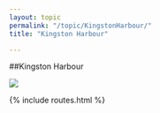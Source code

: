 ```yaml
---
layout: topic
permalink: "/topic/KingstonHarbour/"
title: "Kingston Harbour"

---
```


##Kingston Harbour

<img src="http://k7waterfront.org/Images/Chart-KingstonHarbour2.jpg" border="0">

{% include routes.html %}
